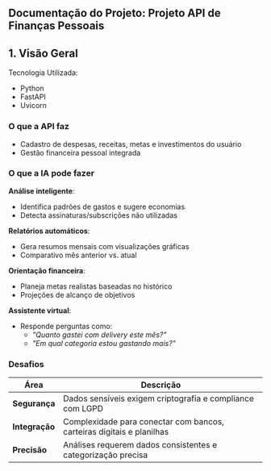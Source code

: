 ## Documentação do Projeto: Projeto API de Finanças Pessoais

## 1. Visão Geral
Tecnologia Utilizada:

- Python
- FastAPI
- Uvicorn

### O que a API faz
- Cadastro de despesas, receitas, metas e investimentos do usuário
- Gestão financeira pessoal integrada

###  O que a IA pode fazer
 **Análise inteligente**:
- Identifica padrões de gastos e sugere economias
- Detecta assinaturas/subscrições não utilizadas

**Relatórios automáticos**:
- Gera resumos mensais com visualizações gráficas
- Comparativo mês anterior vs. atual

 **Orientação financeira**:
- Planeja metas realistas baseadas no histórico
- Projeções de alcanço de objetivos

 **Assistente virtual**:
- Responde perguntas como:
  - _"Quanto gastei com delivery este mês?"_
  - _"Em qual categoria estou gastando mais?"_

###  Desafios
| Área | Descrição |
|------|-----------|
| **Segurança** | Dados sensíveis exigem criptografia e compliance com LGPD |
| **Integração** | Complexidade para conectar com bancos, carteiras digitais e planilhas |
| **Precisão** | Análises requerem dados consistentes e categorização precisa |

